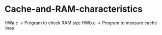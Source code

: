 # Cache-and-RAM-characteristics

HWa.c -> Program to check RAM size
HWb.c -> Program to measure cache lines
